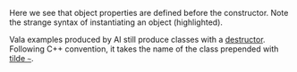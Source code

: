 Here we see that object properties are defined before the constructor.
Note the strange syntax of instantiating an object (highlighted).

Vala examples produced by AI still produce classes with a [destructor](https://en.wikipedia.org/wiki/Destructor_(computer_programming)).
Following C++ convention, it takes the name of the class prepended with [tilde `~`](https://docs.vala.dev/tutorials/programming-language/main/03-00-object-oriented-programming/03-03-destruction.html).

